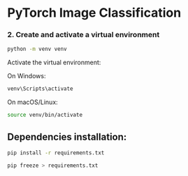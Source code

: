 # PyTorch Image Classification

### 2. Create and activate a virtual environment

```bash
python -m venv venv
```

Activate the virtual environment:

On Windows:
```bash
venv\Scripts\activate
```

On macOS/Linux:
```bash
source venv/bin/activate
```

## Dependencies installation:

```bash
pip install -r requirements.txt
```

```bash
pip freeze > requirements.txt
```



